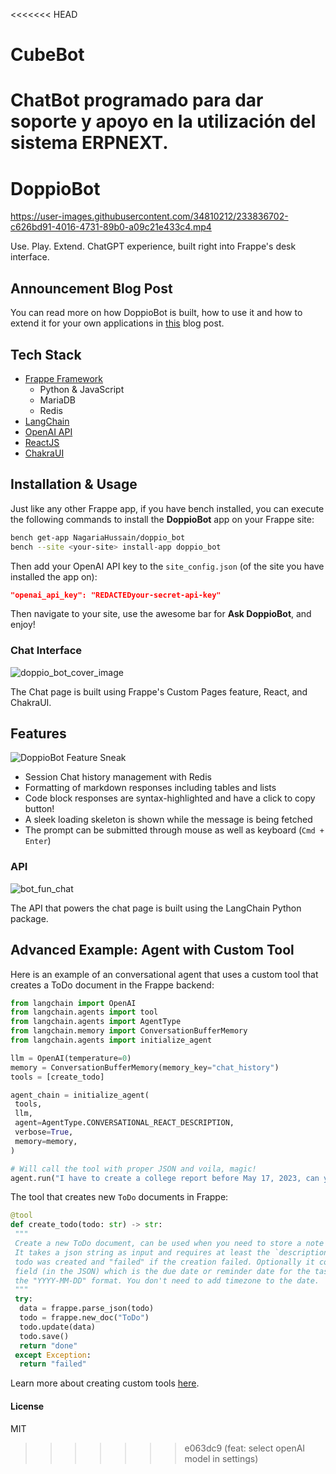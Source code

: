 <<<<<<< HEAD
# CubeBot
ChatBot programado para dar soporte y apoyo en la utilización del sistema ERPNEXT.
=======
# DoppioBot

<https://user-images.githubusercontent.com/34810212/233836702-c626bd91-4016-4731-89b0-a09c21e433c4.mp4>

Use. Play. Extend. ChatGPT experience, built right into Frappe's desk interface.

## Announcement Blog Post

You can read more on how DoppioBot is built, how to use it and how to extend it for your own applications in [this](https://frappe.io/blog/engineering/introducing-doppiobot-template) blog post.

## Tech Stack

- [Frappe Framework](https://frappeframework.com)
  - Python & JavaScript
  - MariaDB
  - Redis
- [LangChain](https://python.langchain.com/en/latest/)
- [OpenAI API](https://openai.com/blog/openai-api)
- [ReactJS](https://reactjs.org)
- [ChakraUI](https://chakra-ui.com)

## Installation & Usage

Just like any other Frappe app, if you have bench installed, you can execute the following commands to install the **DoppioBot** app on your Frappe site:

```bash
bench get-app NagariaHussain/doppio_bot
bench --site <your-site> install-app doppio_bot
```

Then add your OpenAI API key to the `site_config.json` (of the site you have installed the app on):

```json
"openai_api_key": "REDACTEDyour-secret-api-key"
```

Then navigate to your site, use the awesome bar for **Ask DoppioBot**, and enjoy!

### Chat Interface

![doppio_bot_cover_image](https://user-images.githubusercontent.com/34810212/233837411-68359b1d-8a5a-4f7e-bf13-45f534cb6d64.png)

The Chat page is built using Frappe's Custom Pages feature, React, and ChakraUI.

## Features

![DoppioBot Feature Sneak](https://user-images.githubusercontent.com/34810212/233836622-eac2011c-f84d-476d-926f-2e08da2b396d.png)

- Session Chat history management with Redis
- Formatting of markdown responses including tables and lists
- Code block responses are syntax-highlighted and have a click to copy button!
- A sleek loading skeleton is shown while the message is being fetched
- The prompt can be submitted through mouse as well as keyboard (`Cmd + Enter`)


### API

![bot_fun_chat](https://user-images.githubusercontent.com/34810212/233836619-7d8eca87-a177-4659-bef1-7dbbf699cca7.png)

The API that powers the chat page is built using the LangChain Python package.

## Advanced Example: Agent with Custom Tool

Here is an example of an conversational agent that uses a custom tool that creates a ToDo document in the Frappe backend:

```python
from langchain import OpenAI
from langchain.agents import tool
from langchain.agents import AgentType
from langchain.memory import ConversationBufferMemory
from langchain.agents import initialize_agent

llm = OpenAI(temperature=0)
memory = ConversationBufferMemory(memory_key="chat_history")
tools = [create_todo]

agent_chain = initialize_agent(
 tools,
 llm,
 agent=AgentType.CONVERSATIONAL_REACT_DESCRIPTION,
 verbose=True,
 memory=memory,
)

# Will call the tool with proper JSON and voila, magic!
agent.run("I have to create a college report before May 17, 2023, can you set a task for me?")
```

The tool that creates new `ToDo` documents in Frappe:

```python
@tool
def create_todo(todo: str) -> str:
 """
 Create a new ToDo document, can be used when you need to store a note or todo or task for the user.
 It takes a json string as input and requires at least the `description`. Returns "done" if the
 todo was created and "failed" if the creation failed. Optionally it could contain a `date`
 field (in the JSON) which is the due date or reminder date for the task or todo. The `date` must follow
 the "YYYY-MM-DD" format. You don't need to add timezone to the date.
 """
 try:
  data = frappe.parse_json(todo)
  todo = frappe.new_doc("ToDo")
  todo.update(data)
  todo.save()
  return "done"
 except Exception:
  return "failed"
```

Learn more about creating custom tools [here](https://python.langchain.com/en/latest/modules/agents/tools/custom_tools.html).

#### License

MIT
>>>>>>> e063dc9 (feat: select openAI model in settings)
